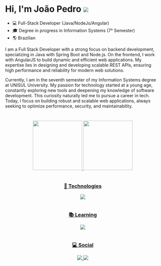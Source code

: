 # Hi, I'm João Pedro ![](https://komarev.com/ghpvc/?username=Jternesconte&abbreviated=true)

- 💻 Full-Stack Developer (Java/NodeJs/Angular)
- ‍🎓 Degree in progress in Information Systems (7° Semester)
- 🌎 Brazilian

I am a Full Stack Developer with a strong focus on backend development, specializing in Java with Spring Boot and Node.js. On the frontend, I work with AngularJS to build dynamic and efficient web applications. My expertise lies in designing and developing scalable REST APIs, ensuring high performance and reliability for modern web solutions.

Currently, I am in the seventh semester of my Information Systems degree at UNISUL University. My passion for technology started at a young age, constantly exploring new tools and deepening my knowledge of software development. This curiosity naturally led me to pursue a career in tech. Today, I focus on building robust and scalable web applications, always seeking to optimize performance, security, and maintainability.

#

<div align="center">
  <a href="https://github.com/jternesconte">
  <img height="160em" src="https://github-readme-stats.vercel.app/api?username=jternesconte&show_icons=true&theme=dracula&include_all_commits=true&count_private=true"/>
  <img height="160em" src="https://github-readme-stats.vercel.app/api/top-langs/?username=jternesconte&layout=compact&langs_count=7&theme=dracula"/>
</div>
    
#

<h3 align="center">🧠 Technologies</h3>
<div align="center">
  <img src="https://skillicons.dev/icons?i=nodejs,spring,java,angular,ts,postgres,git,js,html,css" />
</div>    

#

<h3 align="center">📚 Learning</h3>
<div align="center">
  <img src="https://skillicons.dev/icons?i=docker,react" />
</div>   

#

<h3 align="center">💻 Social</h3>

<div align="center">
  <a href="https://www.instagram.com/jternesconte/">
    <img src="https://skillicons.dev/icons?i=instagram" />
  </a>
  <a href="https://www.linkedin.com/in/jo%C3%A3o-pedro-ternes-conte/">
    <img src="https://skillicons.dev/icons?i=linkedin" />
  </a>
</div> 

#
